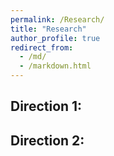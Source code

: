 ```yaml
---
permalink: /Research/
title: "Research"
author_profile: true
redirect_from: 
  - /md/
  - /markdown.html
---
```

## Direction 1:

## Direction 2: 

